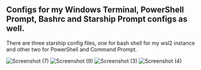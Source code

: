 ## Configs for my Windows Terminal, PowerShell Prompt, Bashrc and Starship Prompt configs as well.

There are three starship config files, one for bash shell for my wsl2 instance and other two for PowerShell and Command Prompt.

![Screenshot (7)](https://user-images.githubusercontent.com/101431112/193418437-42984393-b815-47d2-8694-77a0dd91f1b1.png)
![Screenshot (9)](https://user-images.githubusercontent.com/101431112/193451745-a8c41663-be9d-44cd-81ce-a24cb82e68bb.png)
![Screenshot (3)](https://user-images.githubusercontent.com/101431112/193395336-9c5dfc55-d0c1-4ffe-a347-4ac4b2e4a782.png)
![Screenshot (4)](https://user-images.githubusercontent.com/101431112/193395338-11e41f68-036f-40a7-a60d-80cf45b25bba.png)
